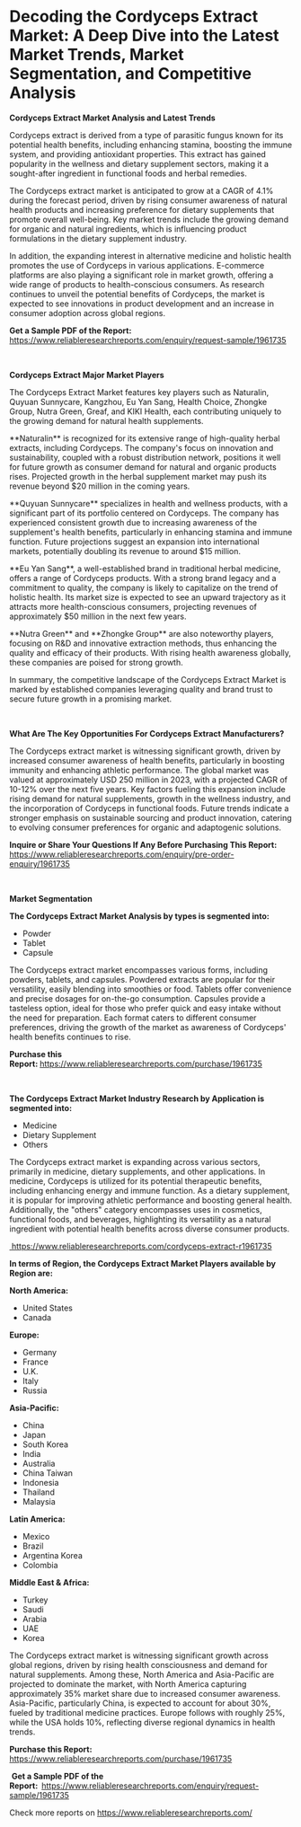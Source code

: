 <p><h1>Decoding the Cordyceps Extract Market: A Deep Dive into the Latest Market Trends, Market Segmentation, and Competitive Analysis</h1></p><p><strong>Cordyceps Extract Market Analysis and Latest Trends</strong></p>
<p><p>Cordyceps extract is derived from a type of parasitic fungus known for its potential health benefits, including enhancing stamina, boosting the immune system, and providing antioxidant properties. This extract has gained popularity in the wellness and dietary supplement sectors, making it a sought-after ingredient in functional foods and herbal remedies.</p><p>The Cordyceps extract market is anticipated to grow at a CAGR of 4.1% during the forecast period, driven by rising consumer awareness of natural health products and increasing preference for dietary supplements that promote overall well-being. Key market trends include the growing demand for organic and natural ingredients, which is influencing product formulations in the dietary supplement industry.</p><p>In addition, the expanding interest in alternative medicine and holistic health promotes the use of Cordyceps in various applications. E-commerce platforms are also playing a significant role in market growth, offering a wide range of products to health-conscious consumers. As research continues to unveil the potential benefits of Cordyceps, the market is expected to see innovations in product development and an increase in consumer adoption across global regions.</p></p>
<p><strong>Get a Sample PDF of the Report:&nbsp;</strong> <a href="https://www.reliableresearchreports.com/enquiry/request-sample/1961735?utm_campaign=2219&utm_medium=2&utm_source=Github&utm_content=ia&utm_term=08032025&utm_id=cordyceps-extract">https://www.reliableresearchreports.com/enquiry/request-sample/1961735</a></p>
<p>&nbsp;</p>
<p><strong>Cordyceps Extract Major Market Players</strong></p>
<p><p>The Cordyceps Extract Market features key players such as Naturalin, Quyuan Sunnycare, Kangzhou, Eu Yan Sang, Health Choice, Zhongke Group, Nutra Green, Greaf, and KIKI Health, each contributing uniquely to the growing demand for natural health supplements.</p><p>**Naturalin** is recognized for its extensive range of high-quality herbal extracts, including Cordyceps. The company's focus on innovation and sustainability, coupled with a robust distribution network, positions it well for future growth as consumer demand for natural and organic products rises. Projected growth in the herbal supplement market may push its revenue beyond $20 million in the coming years.</p><p>**Quyuan Sunnycare** specializes in health and wellness products, with a significant part of its portfolio centered on Cordyceps. The company has experienced consistent growth due to increasing awareness of the supplement's health benefits, particularly in enhancing stamina and immune function. Future projections suggest an expansion into international markets, potentially doubling its revenue to around $15 million.</p><p>**Eu Yan Sang**, a well-established brand in traditional herbal medicine, offers a range of Cordyceps products. With a strong brand legacy and a commitment to quality, the company is likely to capitalize on the trend of holistic health. Its market size is expected to see an upward trajectory as it attracts more health-conscious consumers, projecting revenues of approximately $50 million in the next few years.</p><p>**Nutra Green** and **Zhongke Group** are also noteworthy players, focusing on R&D and innovative extraction methods, thus enhancing the quality and efficacy of their products. With rising health awareness globally, these companies are poised for strong growth.</p><p>In summary, the competitive landscape of the Cordyceps Extract Market is marked by established companies leveraging quality and brand trust to secure future growth in a promising market.</p></p>
<p>&nbsp;</p>
<p><strong>What Are The Key Opportunities For Cordyceps Extract Manufacturers?</strong></p>
<p><p>The Cordyceps extract market is witnessing significant growth, driven by increased consumer awareness of health benefits, particularly in boosting immunity and enhancing athletic performance. The global market was valued at approximately USD 250 million in 2023, with a projected CAGR of 10-12% over the next five years. Key factors fueling this expansion include rising demand for natural supplements, growth in the wellness industry, and the incorporation of Cordyceps in functional foods. Future trends indicate a stronger emphasis on sustainable sourcing and product innovation, catering to evolving consumer preferences for organic and adaptogenic solutions.</p></p>
<p><strong>Inquire or Share Your Questions If Any Before Purchasing This Report:</strong> <a href="https://www.reliableresearchreports.com/enquiry/pre-order-enquiry/1961735?utm_campaign=2219&utm_medium=2&utm_source=Github&utm_content=ia&utm_term=08032025&utm_id=cordyceps-extract">https://www.reliableresearchreports.com/enquiry/pre-order-enquiry/1961735</a></p>
<p>&nbsp;</p>
<p><strong>Market Segmentation</strong></p>
<p><strong>The Cordyceps Extract Market Analysis by types is segmented into:</strong></p>
<p><ul><li>Powder</li><li>Tablet</li><li>Capsule</li></ul></p>
<p><p>The Cordyceps extract market encompasses various forms, including powders, tablets, and capsules. Powdered extracts are popular for their versatility, easily blending into smoothies or food. Tablets offer convenience and precise dosages for on-the-go consumption. Capsules provide a tasteless option, ideal for those who prefer quick and easy intake without the need for preparation. Each format caters to different consumer preferences, driving the growth of the market as awareness of Cordyceps' health benefits continues to rise.</p></p>
<p><strong>Purchase this Report:&nbsp;</strong><a href="https://www.reliableresearchreports.com/purchase/1961735?utm_campaign=2219&utm_medium=2&utm_source=Github&utm_content=ia&utm_term=08032025&utm_id=cordyceps-extract">https://www.reliableresearchreports.com/purchase/1961735</a></p>
<p>&nbsp;</p>
<p><strong>The Cordyceps Extract Market Industry Research by Application is segmented into:</strong></p>
<p><ul><li>Medicine</li><li>Dietary Supplement</li><li>Others</li></ul></p>
<p><p>The Cordyceps extract market is expanding across various sectors, primarily in medicine, dietary supplements, and other applications. In medicine, Cordyceps is utilized for its potential therapeutic benefits, including enhancing energy and immune function. As a dietary supplement, it is popular for improving athletic performance and boosting general health. Additionally, the "others" category encompasses uses in cosmetics, functional foods, and beverages, highlighting its versatility as a natural ingredient with potential health benefits across diverse consumer products.</p></p>
<p><a href="https://www.reliableresearchreports.com/cordyceps-extract-r1961735?utm_campaign=2219&utm_medium=2&utm_source=Github&utm_content=ia&utm_term=08032025&utm_id=cordyceps-extract">&nbsp;https://www.reliableresearchreports.com/cordyceps-extract-r1961735</a></p>
<p><strong>In terms of Region, the Cordyceps Extract Market Players available by Region are:</strong></p>
<p>
    <p> <strong> North America: </strong>
        <ul>
            <li>United States</li>
            <li>Canada</li>
        </ul>
        </p> 
    <p> <strong> Europe: </strong>
        <ul>
            <li>Germany</li>
            <li>France</li>
            <li>U.K.</li>
            <li>Italy</li>
            <li>Russia</li>
        </ul>
        </p> 
    <p> <strong> Asia-Pacific: </strong>
        <ul>
            <li>China</li>
            <li>Japan</li>
            <li>South Korea</li>
            <li>India</li>
            <li>Australia</li>
            <li>China Taiwan</li>
            <li>Indonesia</li>
            <li>Thailand</li>
            <li>Malaysia</li>
        </ul>
        </p> 
    <p> <strong> Latin America: </strong>
        <ul>
            <li>Mexico</li>
            <li>Brazil</li>
            <li>Argentina Korea</li>
            <li>Colombia</li>
        </ul>
        </p> 
    <p> <strong> Middle East & Africa: </strong>
        <ul>
            <li>Turkey</li>
            <li>Saudi</li>
            <li>Arabia</li>
            <li>UAE</li>
            <li>Korea</li>
        </ul>
    </p>
    </p>
<p><p>The Cordyceps extract market is witnessing significant growth across global regions, driven by rising health consciousness and demand for natural supplements. Among these, North America and Asia-Pacific are projected to dominate the market, with North America capturing approximately 35% market share due to increased consumer awareness. Asia-Pacific, particularly China, is expected to account for about 30%, fueled by traditional medicine practices. Europe follows with roughly 25%, while the USA holds 10%, reflecting diverse regional dynamics in health trends.</p></p>
<p><strong>Purchase this Report: </strong><a href="https://www.reliableresearchreports.com/purchase/1961735?utm_campaign=2219&utm_medium=2&utm_source=Github&utm_content=ia&utm_term=08032025&utm_id=cordyceps-extract">https://www.reliableresearchreports.com/purchase/1961735</a></p>
<p>&nbsp;<strong>Get a Sample PDF of the Report:&nbsp;&nbsp;</strong><a href="https://www.reliableresearchreports.com/enquiry/request-sample/1961735?utm_campaign=2219&utm_medium=2&utm_source=Github&utm_content=ia&utm_term=08032025&utm_id=cordyceps-extract">https://www.reliableresearchreports.com/enquiry/request-sample/1961735</a></p>
<p><strong></strong></p>
<p>Check more reports on <a href="https://www.reliableresearchreports.com/?utm_campaign=2219&utm_medium=2&utm_source=Github&utm_content=ia&utm_term=08032025&utm_id=cordyceps-extract">https://www.reliableresearchreports.com/</a></p>